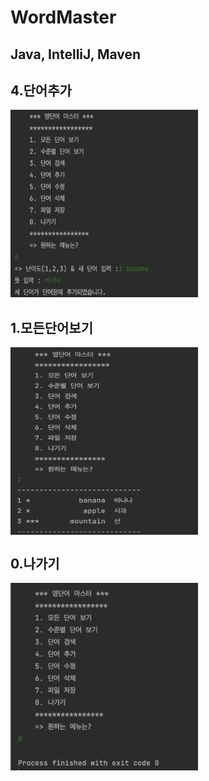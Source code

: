 # WordMaster

## Java, IntelliJ, Maven


## 4.단어추가
<img src = "screenshots/add.png" width="300" height="300" >


## 1.모든단어보기
<img src = "screenshots/showall.png" align = "center" width="300" height="300" >

## 0.나가기
<img src = "screenshots/exit.png" width="300" height="300" align = "center" >



